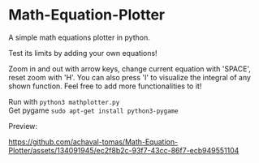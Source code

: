 # Math-Equation-Plotter
A simple math equations plotter in python.

Test its limits by adding your own equations!

Zoom in and out with arrow keys, change current equation with 'SPACE', reset zoom with 'H'. You can also press 'I' to visualize the integral of any shown function. Feel free to add more functionalities to it!

Run with ```` python3 mathplotter.py ```` <br />
Get pygame ```` sudo apt-get install python3-pygame ````

Preview:

https://github.com/achaval-tomas/Math-Equation-Plotter/assets/134091945/ec2f8b2c-93f7-43cc-86f7-ecb949551104

